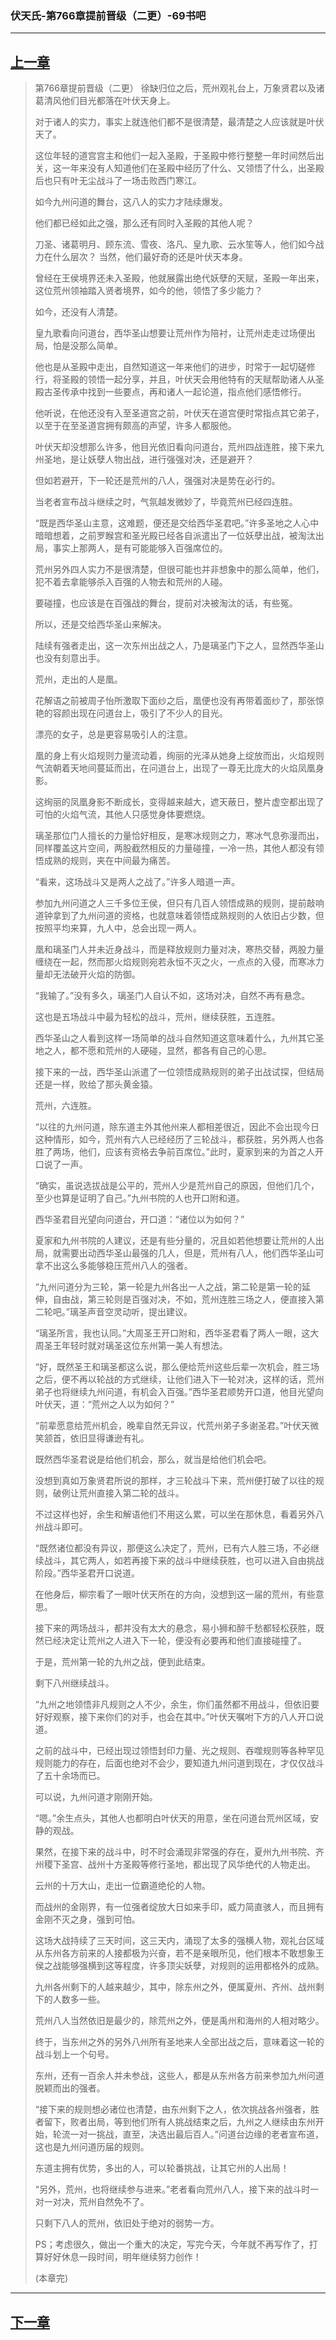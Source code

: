 ### 伏天氏-第766章提前晋级（二更）-69书吧

--------
[上一章](./d6367b05f62dad77230a7328e3c0889d.md)
--------


>
>
>
>第766章提前晋级（二更）
>徐缺归位之后，荒州观礼台上，万象贤君以及诸葛清风他们目光都落在叶伏天身上。
>
>对于诸人的实力，事实上就连他们都不是很清楚，最清楚之人应该就是叶伏天了。
>
>这位年轻的道宫宫主和他们一起入圣殿，于圣殿中修行整整一年时间然后出关，这一年来没有人知道他们在圣殿中经历了什么、又领悟了什么，出圣殿后也只有叶无尘战斗了一场击败西门寒江。
>
>如今九州问道的舞台，这八人的实力才陆续爆发。
>
>他们都已经如此之强，那么还有同时入圣殿的其他人呢？
>
>刀圣、诸葛明月、顾东流、雪夜、洛凡、皇九歌、云水笙等人，他们如今战力在什么层次？
>当然，他们最好奇的还是叶伏天本身。
>
>曾经在王侯境界还未入圣殿，他就展露出绝代妖孽的天赋，圣殿一年出来，这位荒州领袖踏入贤者境界，如今的他，领悟了多少能力？
>
>如今，还没有人清楚。
>
>皇九歌看向问道台，西华圣山想要让荒州作为陪衬，让荒州走走过场便出局，怕是没那么简单。
>
>他也是从圣殿中走出，自然知道这一年来他们的进步，时常于一起切磋修行，将圣殿的领悟一起分享，并且，叶伏天会用他特有的天赋帮助诸人从圣殿古圣传承中找到一些要点，再和诸人一起论道，指点他们感悟修行。
>
>他听说，在他还没有入至圣道宫之前，叶伏天在道宫便时常指点其它弟子，以至于在至圣道宫拥有颇高的声望，许多人都服他。
>
>叶伏天却没想那么许多，他目光依旧看向问道台，荒州四战连胜，接下来九州圣地，是让妖孽人物出战，进行强强对决，还是避开？
>
>但如若避开，下一轮还是荒州的八人，强强对决是势在必行的。
>
>当老者宣布战斗继续之时，气氛越发微妙了，毕竟荒州已经四连胜。
>
>“既是西华圣山主意，这难题，便还是交给西华圣君吧。”许多圣地之人心中暗暗想着，之前罗睺宫和圣光殿已经各自派遣出了一位妖孽出战，被淘汰出局，事实上那两人，是有可能能够入百强席位的。
>
>荒州另外四人实力不是很清楚，但很可能也并非想象中的那么简单，他们，犯不着去拿能够杀入百强的人物去和荒州的人碰。
>
>要碰撞，也应该是在百强战的舞台，提前对决被淘汰的话，有些冤。
>
>所以，还是交给西华圣山来解决。
>
>陆续有强者走出，这一次东州出战之人，乃是璃圣门下之人，显然西华圣山也没有刻意出手。
>
>荒州，走出的人是凰。
>
>花解语之前被周子怡所激取下面纱之后，凰便也没有再带着面纱了，那张惊艳的容颜出现在问道台上，吸引了不少人的目光。
>
>漂亮的女子，总是更容易吸引人的注意。
>
>凰的身上有火焰规则力量流动着，绚丽的光泽从她身上绽放而出，火焰规则气流朝着天地间蔓延而出，在问道台上，出现了一尊无比庞大的火焰凤凰身影。
>
>这绚丽的凤凰身影不断成长，变得越来越大，遮天蔽日，整片虚空都出现了可怕的火焰气流，其他人只感觉身体要燃烧。
>
>璃圣那位门人擅长的力量恰好相反，是寒冰规则之力，寒冰气息弥漫而出，同样覆盖这片空间，两股截然相反的力量碰撞，一冷一热，其他人都没有领悟成熟的规则，夹在中间最为痛苦。
>
>“看来，这场战斗又是两人之战了。”许多人暗道一声。
>
>参加九州问道之人三千多位王侯，但只有几百人领悟成熟的规则，提前敲响道钟拿到了九州问道的资格，也就意味着领悟成熟规则的人依旧占少数，但按照平均来算，九人中，总会出现一两人。
>
>凰和璃圣门人并未近身战斗，而是释放规则力量对决，寒热交替，两股力量缠绕在一起，然而那火焰规则宛若永恒不灭之火，一点点的入侵，而寒冰力量却无法破开火焰的防御。
>
>“我输了。”没有多久，璃圣门人自认不如，这场对决，自然不再有悬念。
>
>这也是五场战斗中最为轻松的战斗，荒州，继续获胜，五连胜。
>
>西华圣山之人看到这样一场简单的战斗自然知道这意味着什么，九州其它圣地之人，都不愿和荒州的人硬碰，显然，都各有自己的心思。
>
>接下来的一战，西华圣山派遣了一位领悟成熟规则的弟子出战试探，但结局还是一样，败给了那头黄金猿。
>
>荒州，六连胜。
>
>“以往的九州问道，除东道主外其他州来人都相差很近，因此不会出现今日这种情形，如今，荒州有六人已经经历了三轮战斗，都获胜，另外两人也各胜了两场，他们，应该有资格去争前百席位。”此时，夏家到来的为首之人开口说了一声。
>
>“确实，虽说选拔战是公平的，荒州人少是荒州自己的原因，但他们几个，至少也算是证明了自己。”九州书院的人也开口附和道。
>
>西华圣君目光望向问道台，开口道：“诸位以为如何？”
>
>夏家和九州书院的人建议，还是有些分量的，况且如若他想要让荒州的人出局，就需要出动西华圣山最强的几人，但是，荒州有八人，他们西华圣山可拿不出这么多能够稳压荒州八人的强者。
>
>“九州问道分为三轮，第一轮是九州各出一人之战，第二轮是第一轮的延伸，自由战，第三轮则是百强对决，不如，荒州连胜三场之人，便直接入第二轮吧。”璃圣声音空灵动听，提出建议。
>
>“璃圣所言，我也认同。”大周圣王开口附和，西华圣君看了两人一眼，这大周圣王年轻时就对璃圣这位东州第一美人有想法。
>
>“好，既然圣王和璃圣都这么说，那么便给荒州这些后辈一次机会，胜三场之后，便不再以轮战的方式继续，让他们进入下一轮对决，这样的话，荒州弟子也将继续九州问道，有机会入百强。”西华圣君顺势开口道，他目光望向叶伏天，道：“荒州之人以为如何？”
>
>“前辈愿意给荒州机会，晚辈自然无异议，代荒州弟子多谢圣君。”叶伏天微笑颔首，依旧显得谦逊有礼。
>
>既然西华圣君说是给他们机会，那么，就当是给他们机会吧。
>
>没想到真如万象贤君所说的那样，才三轮战斗下来，荒州便打破了以往的规则，破例让荒州直接入第二轮的战斗。
>
>不过这样也好，余生和解语他们不用这么累，可以坐在那休息，看着另外八州战斗即可。
>
>“既然诸位都没有异议，那便这么决定了，荒州，已有六人胜三场，不必继续战斗，其它两人，如若再接下来的战斗中继续获胜，也可以进入自由挑战阶段。”西华圣君开口说道。
>
>在他身后，柳宗看了一眼叶伏天所在的方向，没想到这一届的荒州，有些意思。
>
>接下来的两场战斗，都并没有太大的悬念，易小狮和醉千愁都轻松获胜，既然已经决定让荒州之人进入下一轮，便没有必要再和他们直接碰撞了。
>
>于是，荒州第一轮的九州之战，便到此结束。
>
>剩下八州继续战斗。
>
>“九州之地领悟非凡规则之人不少，余生，你们虽然都不用战斗，但依旧要好好观察，接下来你们的对手，也会在其中。”叶伏天嘱咐下方的八人开口说道。
>
>之前的战斗中，已经出现过领悟封印力量、光之规则、吞噬规则等各种罕见规则能力的存在，后面也绝对不会少，要知道九州问道到现在，才仅仅战斗了五十余场而已。
>
>可以说，九州问道才刚刚开始。
>
>“嗯。”余生点头，其他人也都明白叶伏天的用意，坐在问道台荒州区域，安静的观战。
>
>果然，在接下来的战斗中，时不时会涌现非常强的存在，夏州九州书院、齐州稷下圣宫、战州十方圣殿等修行圣地，都出现了风华绝代的人物走出。
>
>云州的十万大山，走出一位霸道绝伦的人物。
>
>而战州的金刚界，有一位强者绽放大日如来手印，威力简直骇人，而且拥有金刚不灭之身，强到可怕。
>
>这场大战持续了三天时间，这三天内，涌现了太多的强横人物，观礼台区域从东州各方前来的人接都极为兴奋，若不是亲眼所见，他们根本不敢想象王侯之战能够强横到这等程度，许多顶尖妖孽，对规则的运用都格外的成熟。
>
>九州各州剩下的人越来越少，其中，除东州之外，便属夏州、齐州、战州剩下的人数多一些。
>
>荒州八人当然依旧是最少的，除荒州之外，便是禹州和海州的人相对略少。
>
>终于，当东州之外的另外八州所有圣地来人全部出战之后，意味着这一轮的战斗划上一个句号。
>
>东州，还有一百余人并未参战，这些人，都是从东州各方前来参加九州问道脱颖而出的强者。
>
>“接下来的规则想必诸位也清楚，由东州剩下之人，依次挑战各州强者，胜者留下，败者出局，等到他们所有人挑战结束之后，九州之人继续由东州开始，轮流一对一挑战，直至，决选出最后百人。”问道台边缘的老者宣布道，这也是九州问道历届的规则。
>
>东道主拥有优势，多出的人，可以轮番挑战，让其它州的人出局！
>
>“另外，荒州，也将继续参与进来。”老者看向荒州八人，接下来的战斗时一对一对决，荒州自然免不了。
>
>只剩下八人的荒州，依旧处于绝对的弱势一方。
>
>PS；考虑很久，做出一个重大的决定，写完今天，今年就不再写作了，打算好好休息一段时间，明年继续努力创作！
>
>(本章完)
>
>

--------
[下一章](./b5aca1b2ebd61361ab6657d3b1292860.md)
--------
